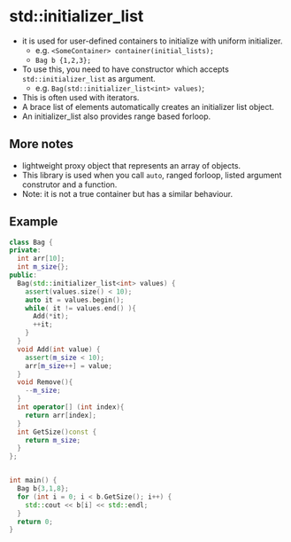 # std::initializer_list
- it is used for user-defined containers to initialize with uniform
  initializer.
  - e.g. `<SomeContainer> container(initial_lists);`
  - `Bag b {1,2,3};`
- To use this, you need to have constructor which accepts
  `std::initializer_list` as argument.
  - e.g. `Bag(std::initializer_list<int> values)`;
- This is often used with iterators.
- A brace list of elements automatically creates an initializer list object.
- An initializer_list also provides range based forloop.

## More notes
- lightweight proxy object that represents an array of objects.
- This library is used when you call `auto`, ranged forloop, listed
argument construtor and a function.
- Note: it is not a true container but has a similar behaviour.


## Example
```cpp
class Bag {
private:
  int arr[10];
  int m_size{};
public:
  Bag(std::initializer_list<int> values) {
    assert(values.size() < 10);
    auto it = values.begin();
    while( it != values.end() ){
      Add(*it);
      ++it;
    }
  }
  void Add(int value) {
    assert(m_size < 10);
    arr[m_size++] = value;
  }
  void Remove(){
    --m_size;
  }
  int operator[] (int index){
    return arr[index];
  }
  int GetSize()const {
    return m_size;
  }
};


int main() {
  Bag b{3,1,8};
  for (int i = 0; i < b.GetSize(); i++) {
    std::cout << b[i] << std::endl;
  }
  return 0;
}
```